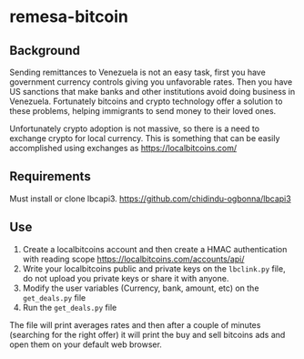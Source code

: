 # remesa-bitcoin
 
## Background
 
Sending remittances to Venezuela is not an easy task, first you have government currency controls giving you unfavorable rates. Then you have US sanctions that make banks and other institutions avoid doing business in Venezuela. Fortunately bitcoins and crypto technology offer a solution to these problems, helping immigrants to send money to their loved ones.
 
Unfortunately crypto adoption is not massive, so there is a need to exchange crypto for local currency. This is something that can be easily accomplished using exchanges as https://localbitcoins.com/
 
## Requirements
 
Must install or clone lbcapi3. https://github.com/chidindu-ogbonna/lbcapi3
 
## Use
1) Create a localbitcoins account and then create a HMAC authentication with reading scope https://localbitcoins.com/accounts/api/
2) Write your localbitcoins public and private keys on the `lbclink.py` file, do not upload you private keys or share it with anyone.
3) Modify the user variables (Currency, bank, amount, etc) on the `get_deals.py` file
4) Run the `get_deals.py` file
 
The file will print averages rates and then after a couple of minutes (searching for the right offer) it will print the buy and sell bitcoins ads and open them on your default web browser.
